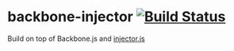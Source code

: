 # backbone-injector [![Build Status](https://travis-ci.org/PaulTondeur/backbone-injector.png)](https://travis-ci.org/PaulTondeur/backbone-injector)

Build on top of Backbone.js and [injector.js](https://github.com/biggerboat/injector.js)
